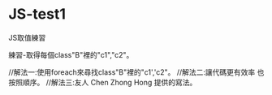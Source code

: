 # JS-test1
JS取值練習

練習-取得每個class"B"裡的"c1","c2"。

//解法一:使用foreach來尋找class"B"裡的"c1','c2"。
//解法二:讓代碼更有效率 也按照順序。
//解法三:友人 Chen Zhong Hong 提供的寫法。
